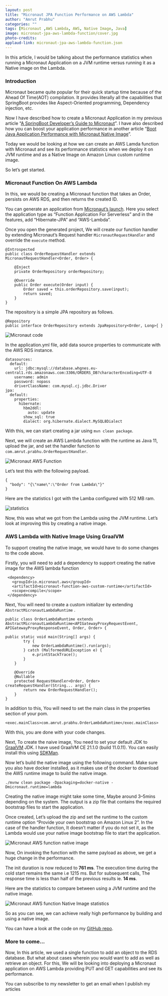 ```yaml
---
layout: post
title: "Micronaut JPA Function Performance on AWS Lambda"
author: "Amrut Prabhu"
categories: ""
tags: [Micronaut ,AWS Lambda, AWS, Native Image, Java]
image: micronaut-jpa-aws-lambda-function/cover.jpg
photo-credits: 
applaud-link: micronaut-jpa-aws-lambda-function.json
---
```


In this article, I would be talking about the performance statistics when running a Micronaut Application on a JVM runtime versus running it as a Native image on the Lambda.

### Introduction

Micronaut became quite popular for their quick startup time because of the Ahead Of Time(AOT) compilation. It provides literally all the capabilities that SpringBoot provides like Aspect-Oriented programming, Dependency injection, etc.

Now I have described how to create a Micronaut Application in my previous article “[A SpringBoot Developer’s Guide to Micronaut](https://refactorfirst.com/springboot-developers-guide-to-micronaut.html)”. I have also described how you can boost your application performance in another article “[Boot Java Application Performance with Micronaut Native Image](https://refactorfirst.com/boost-java-application-performance-with-micronaut.html)”.

Today we would be looking at how we can create an AWS Lamda function with Micronaut and see its performance statistics when we deploy it on JVM runtime and as a Native Image on Amazon Linux custom runtime image.

So let’s get started.

### Micronaut Function On AWS Lambda

In this, we would be creating a Micronaut function that takes an Order, persists on AWS RDS, and then returns the created ID.

You can generate an application from [Micronaut’s launch](https://micronaut.io/launch). Here you select the application type as “Function Application For Serverless” and in the features, add “Hibernate-JPA” and “AWS-Lambda”.

Once you open the generated project, We will create our function handler by extending Micronaut’s Request handler `MicronautRequestHandler` and override the `execute` method.
```
@Introspected  
public class OrderRequestHandler extends MicronautRequestHandler<Order, Order> {  
  
    @Inject  
    private OrderRepository orderRepository;  
  
    @Override  
    public Order execute(Order input) {  
        Order saved = this.orderRepository.save(input);  
        return saved;  
    }  
}
```
The repository is a simple JPA repository as follows.
```
@Repository  
public interface OrderRepository extends JpaRepository<Order, Long>{ }
```
![Micronaut code](/assets/img/micronaut-jpa-aws-lambda-function/code.png)

In the application.yml file, add data source properties to communicate with the AWS RDS instance.
```
datasources:  
  default:  
    url: jdbc:mysql://database.whgnes.eu-central1.rds.amazonaws.com:3306/ORDERS_DB?characterEncoding=UTF-8  
    username: admin  
    password: nopass  
    driverClassName: com.mysql.cj.jdbc.Driver  
jpa:  
  default:  
    properties:  
      hibernate:  
        hbm2ddl:  
          auto: update  
        show_sql: true  
        dialect: org.hibernate.dialect.MySQL8Dialect
```
With this, we can start creating a jar using `mvn clean package`.

Next, we will create an AWS Lambda function with the runtime as Java 11, upload the jar, and set the handler function to `com.amrut.prabhu.OrderRequestHandler`.

![Micronaut AWS Function](/assets/img/micronaut-jpa-aws-lambda-function/micronaut-aws-function.png)

Let’s test this with the following payload.
```
{  
  "body": "{\"name\":\"Order from Lambda\"}"  
}
```
Here are the statistics I got with the Lamba configured with 512 MB ram.

![statistics](/assets/img/micronaut-jpa-aws-lambda-function/statistics.png)

Now, this was what we got from the Lambda using the JVM runtime. Let’s look at improving this by creating a native image.

### AWS Lambda with Native Image Using GraalVM

To support creating the native image, we would have to do some changes to the code above.

Firstly, you will need to add a dependency to support creating the native image for the AWS lambda function
```
 <dependency>  
   <groupId>io.micronaut.aws</groupId>  
   <artifactId>micronaut-function-aws-custom-runtime</artifactId>  
   <scope>compile</scope>  
 </dependency>
```
Next, You will need to create a custom initializer by extending `AbstractMicronautLambdaRuntime` .
```
public class OrderLambdaRuntime extends AbstractMicronautLambdaRuntime<APIGatewayProxyRequestEvent, APIGatewayProxyResponseEvent, Order, Order> {

public static void main(String[] args) {  
        try {  
            new OrderLambdaRuntime().run(args);  
        } catch (MalformedURLException e) {  
            e.printStackTrace();  
        }  
    }  
      
    @Override
    @Nullable  
    protected RequestHandler<Order, Order> createRequestHandler(String... args) {  
        return new OrderRequestHandler();  
    }  
}
```
In addition to this, You will need to set the main class in the properties section of your pom.
```
<exec.mainClass>com.amrut.prabhu.OrderLambdaRuntime</exec.mainClass>
```
With this, you are done with your code changes.

Next, To create the naive image, You need to set your default JDK to [GraalVM](https://www.graalvm.org/) JDK. I have used GraalVM CE 21.1.0 (build 11.0.11). You can easily install this using [SDKMan](https://sdkman.io/).

Now let’s build the native image using the following command. Make sure you also have docker installed, as it makes use of the docker to download the AWS runtime image to build the native image.
```
./mvnw clean package -Dpackaging=docker-native -Dmicronaut.runtime=lambda
```
Creating the native image might take some time, Maybe around 3–5mins depending on the system. The output is a zip file that contains the required bootstrap files to start the application.

Once created, Let’s upload the zip and set the runtime to the custom runtime option “Provide your own bootstrap on Amazon Linux 2”. In the case of the handler function, It doesn’t matter if you do not set it, as the Lambda would use your native image bootstrap file to start the application.

![Micronaut AWS function native image](/assets/img/micronaut-jpa-aws-lambda-function/micronaut-aws-function-native.png)

Now, On invoking the function with the same payload as above, we get a huge change in the performance.

The init duration is now reduced to **761 ms**. The execution time during the cold start remains the same i.e 1215 ms. But for subsequent calls, The response time is less than half of the previous results ie. **14 ms**.

Here are the statistics to compare between using a JVM runtime and the native image.

![Micronaut AWS function Native Image statistics](/assets/img/micronaut-jpa-aws-lambda-function/micronaut-aws-function-native-image-statistics.png)

So as you can see, we can achieve really high performance by building and using a native image.

You can have a look at the code on my [GitHub repo](https://github.com/amrutprabhu/micronaut-workout/tree/master/micronaut-lambda-function).

### More to come...

Now, In this article, we used a single function to add an object to the RDS database. But what about cases wherein you would want to add as well as retrieve an object. For this, We will be looking into deploying a Micronaut application on AWS Lambda providing PUT and GET capabilities and see its performance.

You can subscribe to my newsletter to get an email when I publish my articles